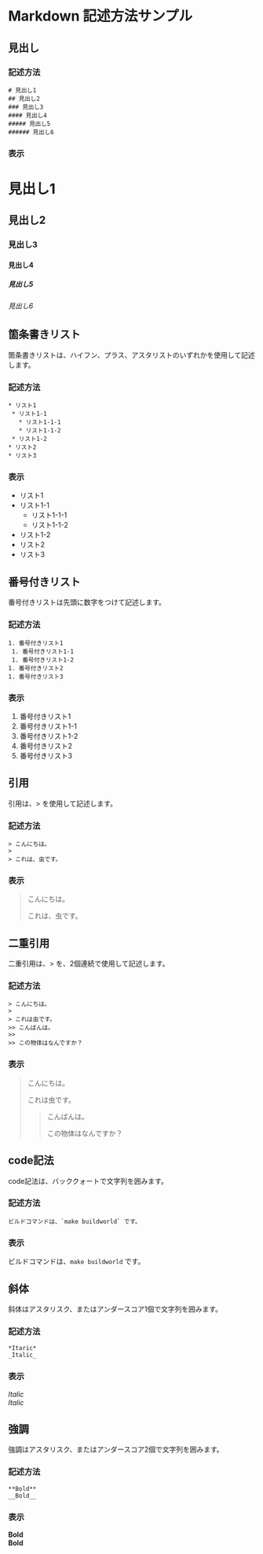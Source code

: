 # Markdown 記述方法サンプル

## 見出し

### 記述方法

```
# 見出し1
## 見出し2
### 見出し3
#### 見出し4
##### 見出し5
###### 見出し6
```

### 表示

# 見出し1
## 見出し2
### 見出し3
#### 見出し4
##### 見出し5
###### 見出し6

## 箇条書きリスト

箇条書きリストは、ハイフン、プラス、アスタリストのいずれかを使用して記述します。

### 記述方法

```
* リスト1
 * リスト1-1
   * リスト1-1-1
   * リスト1-1-2
 * リスト1-2
* リスト2
* リスト3
```

### 表示

* リスト1
 * リスト1-1
   * リスト1-1-1
    * リスト1-1-2
 * リスト1-2
* リスト2
* リスト3

## 番号付きリスト

番号付きリストは先頭に数字をつけて記述します。

### 記述方法

```
1. 番号付きリスト1
 1. 番号付きリスト1-1
 1. 番号付きリスト1-2
1. 番号付きリスト2
1. 番号付きリスト3
```

### 表示

1. 番号付きリスト1
 1. 番号付きリスト1-1
 1. 番号付きリスト1-2
1. 番号付きリスト2
1. 番号付きリスト3

## 引用

引用は、> を使用して記述します。

### 記述方法

```
> こんにちは。
>
> これは、虫です。
```

### 表示

> こんにちは。
>
> これは、虫です。

## 二重引用

二重引用は、> を、2個連続で使用して記述します。

### 記述方法

```
> こんにちは。
>
> これは虫です。
>> こんばんは。
>>
>> この物体はなんですか？
```

### 表示

> こんにちは。
>
> これは虫です。
>> こんばんは。
>>
>> この物体はなんですか？

## code記法

code記法は、バッククォートで文字列を囲みます。

### 記述方法

```
ビルドコマンドは、`make buildworld` です。
```

### 表示

ビルドコマンドは、`make buildworld` です。

## 斜体

斜体はアスタリスク、またはアンダースコア1個で文字列を囲みます。

### 記述方法

```
*Itaric*
_Italic_
```

### 表示

*Italic*  
_Italic_

## 強調

強調はアスタリスク、またはアンダースコア2個で文字列を囲みます。

### 記述方法

```
**Bold**
__Bold__
```

### 表示

**Bold**  
__Bold__
